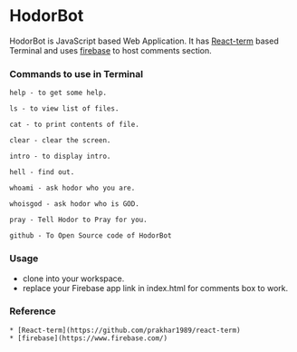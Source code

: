# HodorBot
HodorBot is JavaScript based Web Application.
It has [React-term](https://github.com/prakhar1989/react-term) based Terminal and
uses [firebase](https://www.firebase.com/) to host comments section.


### Commands to use in Terminal
```
help - to get some help.

ls - to view list of files.

cat - to print contents of file.

clear - clear the screen.

intro - to display intro.

hell - find out.

whoami - ask hodor who you are.

whoisgod - ask hodor who is GOD.

pray - Tell Hodor to Pray for you.

github - To Open Source code of HodorBot

```
### Usage
* clone into your workspace.
* replace your Firebase app link in index.html for comments box to work.


### Reference
```
* [React-term](https://github.com/prakhar1989/react-term)
* [firebase](https://www.firebase.com/)

```